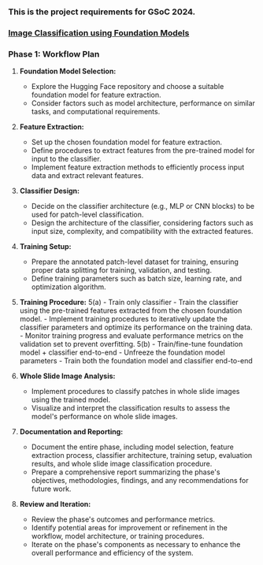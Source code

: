 ### This is the project requirements for GSoC 2024.

### [Image Classification using Foundation Models](https://github.com/camicroscope/GSOC?tab=readme-ov-file#image-classification-using-foundation-models)

### Phase 1: Workflow Plan

1. **Foundation Model Selection:**
   - Explore the Hugging Face repository and choose a suitable foundation model for feature extraction.
   - Consider factors such as model architecture, performance on similar tasks, and computational requirements.

2. **Feature Extraction:**
   - Set up the chosen foundation model for feature extraction.
   - Define procedures to extract features from the pre-trained model for input to the classifier.
   - Implement feature extraction methods to efficiently process input data and extract relevant features.

3. **Classifier Design:**
   - Decide on the classifier architecture (e.g., MLP or CNN blocks) to be used for patch-level classification.
   - Design the architecture of the classifier, considering factors such as input size, complexity, and compatibility with the extracted features.

4. **Training Setup:**
   - Prepare the annotated patch-level dataset for training, ensuring proper data splitting for training, validation, and testing.
   - Define training parameters such as batch size, learning rate, and optimization algorithm.

5. **Training Procedure:**
   5(a) - Train only classifier
        - Train the classifier using the pre-trained features extracted from the chosen foundation model.
        - Implement training procedures to iteratively update the classifier parameters and optimize its performance on the training data.
        - Monitor training progress and evaluate performance metrics on the validation set to prevent overfitting.
   5(b) - Train/fine-tune foundation model + classifier end-to-end
        - Unfreeze the foundation model parameters
        - Train both the foundation model and classifier end-to-end 
7. **Whole Slide Image Analysis:**
   - Implement procedures to classify patches in whole slide images using the trained model.
   - Visualize and interpret the classification results to assess the model's performance on whole slide images.

8. **Documentation and Reporting:**
   - Document the entire phase, including model selection, feature extraction process, classifier architecture, training setup, evaluation results, and whole slide image classification procedure.
   - Prepare a comprehensive report summarizing the phase's objectives, methodologies, findings, and any recommendations for future work.

9. **Review and Iteration:**
   - Review the phase's outcomes and performance metrics.
   - Identify potential areas for improvement or refinement in the workflow, model architecture, or training procedures.
   - Iterate on the phase's components as necessary to enhance the overall performance and efficiency of the system.

